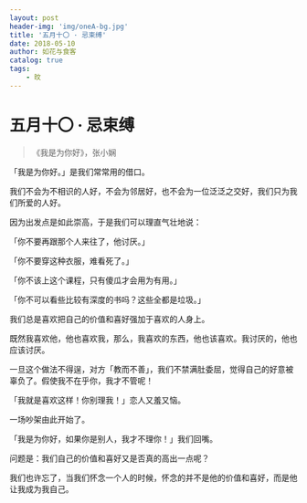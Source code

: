 ```yaml
---
layout: post
header-img: 'img/oneA-bg.jpg'
title: '五月十〇 · 忌束缚'
date: 2018-05-10
author: 如花与食客
catalog: true
tags:
    - 旼
---
```


# 五月十〇 · 忌束缚
> 《我是为你好》，张小娴

「我是为你好。」是我们常常用的借口。

我们不会为不相识的人好，不会为邻居好，也不会为一位泛泛之交好，我们只为我们所爱的人好。

因为出发点是如此崇高，于是我们可以理直气壮地说：

「你不要再跟那个人来往了，他讨厌。」

「你不要穿这种衣服，难看死了。」

「你不该上这个课程，只有傻瓜才会用为有用。」

「你不可以看些比较有深度的书吗？这些全都是垃圾。」

我们总是喜欢把自己的价值和喜好强加于喜欢的人身上。

既然我喜欢他，他也喜欢我，那么，我喜欢的东西，他也该喜欢。我讨厌的，他也应该讨厌。

一旦这个做法不得逞，对方「教而不善」，我们不禁满肚委屈，觉得自己的好意被辜负了。假使我不在乎你，我才不管呢！

「我就是喜欢这样！你别理我！」恋人又羞又恼。

一场吵架由此开始了。

「我是为你好，如果你是别人，我才不理你！」我们回嘴。

问题是：我们自己的价值和喜好又是否真的高出一点呢？

我们也许忘了，当我们怀念一个人的时候，怀念的并不是他的价值和喜好，而是他让我成为我自己。